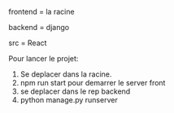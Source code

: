 
frontend = la racine 

backend = django

src = React
    
Pour lancer le projet:
  1. Se deplacer dans la racine.
  2. npm run start pour demarrer le server front
  3. se deplacer dans le rep backend
  4. python manage.py runserver
  
